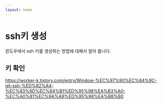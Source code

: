 ```yaml
---
layout: home
---
```


# ssh키 생성
윈도우에서 ssh 키를 생성하는 방법에 대해서 알아 봅니다.

## 키 확인
https://worker-k.tistory.com/entry/Window-%EC%97%90%EC%84%9C-git-ssh-%ED%82%A4-%EC%83%9D%EC%84%B1%ED%95%98%EA%B3%A0-%EC%A0%81%EC%9A%A9%ED%95%98%EA%B8%B0

